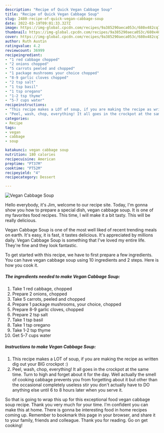 ```yaml
---
description: "Recipe of Quick Vegan Cabbage Soup"
title: "Recipe of Quick Vegan Cabbage Soup"
slug: 2480-recipe-of-quick-vegan-cabbage-soup
date: 2022-03-19T09:01:33.327Z
image: https://img-global.cpcdn.com/recipes/9a385290aeca053c/680x482cq70/vegan-cabbage-soup-recipe-main-photo.jpg
thumbnail: https://img-global.cpcdn.com/recipes/9a385290aeca053c/680x482cq70/vegan-cabbage-soup-recipe-main-photo.jpg
cover: https://img-global.cpcdn.com/recipes/9a385290aeca053c/680x482cq70/vegan-cabbage-soup-recipe-main-photo.jpg
author: Ruth Austin
ratingvalue: 4.2
reviewcount: 36999
recipeingredient:
- "1 red cabbage chopped"
- "2 onions chopped"
- "5 carrots peeled and chopped"
- "1 package mushrooms your choice chopped"
- "8-9 garlic cloves chopped"
- "2 tsp salt"
- "1 tsp basil"
- "1 tsp oregano"
- "1-2 tsp thyme"
- "5-7 cups water"
recipeinstructions:
- "This recipe makes a LOT of soup, if you are making the recipe as written dig out your BIG crockpot :)"
- "Peel, wash, chop, everything! It all goes in the crockpot at the same time. Turn to high and forget about it for the day. Well actually the smell of cooking cabbage prevents you from forgetting about it but other than the occasional completely useless stir you don't actually have to DO anything else until 6 to 8 hours later when you serve it."
categories:
- Recipe
tags:
- vegan
- cabbage
- soup

katakunci: vegan cabbage soup 
nutrition: 180 calories
recipecuisine: American
preptime: "PT37M"
cooktime: "PT52M"
recipeyield: "4"
recipecategory: Dessert

---
```



![Vegan Cabbage Soup](https://img-global.cpcdn.com/recipes/9a385290aeca053c/680x482cq70/vegan-cabbage-soup-recipe-main-photo.jpg)

Hello everybody, it's Jim, welcome to our recipe site. Today, I'm gonna show you how to prepare a special dish, vegan cabbage soup. It is one of my favorites food recipes. This time, I will make it a bit tasty. This will be really delicious.

Vegan Cabbage Soup is one of the most well liked of recent trending meals on earth. It's easy, it is fast, it tastes delicious. It's appreciated by millions daily. Vegan Cabbage Soup is something that I've loved my entire life. They're fine and they look fantastic.




To get started with this recipe, we have to first prepare a few ingredients. You can have vegan cabbage soup using 10 ingredients and 2 steps. Here is how you cook it.

<!--inarticleads1-->

##### The ingredients needed to make Vegan Cabbage Soup:

1. Take 1 red cabbage, chopped
1. Prepare 2 onions, chopped
1. Take 5 carrots, peeled and chopped
1. Prepare 1 package mushrooms, your choice, chopped
1. Prepare 8-9 garlic cloves, chopped
1. Prepare 2 tsp salt
1. Take 1 tsp basil
1. Take 1 tsp oregano
1. Take 1-2 tsp thyme
1. Get 5-7 cups water




<!--inarticleads2-->

##### Instructions to make Vegan Cabbage Soup:

1. This recipe makes a LOT of soup, if you are making the recipe as written dig out your BIG crockpot :)
1. Peel, wash, chop, everything! It all goes in the crockpot at the same time. Turn to high and forget about it for the day. Well actually the smell of cooking cabbage prevents you from forgetting about it but other than the occasional completely useless stir you don't actually have to DO anything else until 6 to 8 hours later when you serve it.




So that is going to wrap this up for this exceptional food vegan cabbage soup recipe. Thank you very much for your time. I'm confident you can make this at home. There is gonna be interesting food in home recipes coming up. Remember to bookmark this page in your browser, and share it to your family, friends and colleague. Thank you for reading. Go on get cooking!
